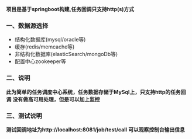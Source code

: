 **项目是基于springboot构建,任务回调只支持http(s)方式**

### 一、数据源选择

- 结构化数据库(mysql/oracle等)
- 缓存(redis/memcache等)
- 非结构化数据库(elasticSearch/mongoDb等)
- 配置中心zookeeper等

### 二、说明

**此为简单的任务调度中心系统，任务数据存储于MySql上，只支持http的任务回调**
**没有做高可用处理，但是可以加上监控**

### 三、测试说明

**测试回调地址为http://localhost:8081/job/test/call**
**可以观察控制台输出信息**

